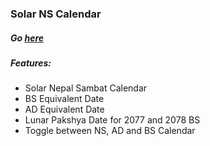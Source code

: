 ### Solar NS Calendar
##### Go [here](https://brihat-rb.github.io/solarnscalendar/solarnscalendar.html)  

##### Features:
 - Solar Nepal Sambat Calendar
 - BS Equivalent Date
 - AD Equivalent Date
 - Lunar Pakshya Date for 2077 and 2078 BS
 - Toggle between NS, AD and BS Calendar

